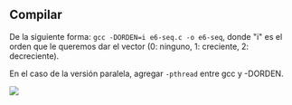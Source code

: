## Compilar
De la siguiente forma: ```gcc -DORDEN=i e6-seq.c -o e6-seq```, donde "i" es el orden que le queremos dar el vector (0: ninguno, 1: creciente, 2: decreciente).

En el caso de la versión paralela, agregar ```-pthread``` entre gcc y -DORDEN.

![](P2-E6.png)